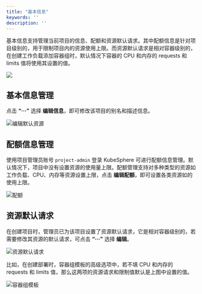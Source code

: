 ```yaml
---
title: "基本信息"
keywords: ''
description: ''
---
```


基本信息支持管理当前项目的信息、配额和资源默认请求。其中配额信息是针对项目级别的，用于限制项目内的资源使用上限。而资源默认请求是相对容器级别的，在创建工作负载添加容器组时，默认情况下容器的 CPU 和内存的 requests 和 limits 值将使用其设置的值。

![](https://pek3b.qingstor.com/kubesphere-docs/png/20190514094619.png)

## 基本信息管理

点击 **“···”** 选择 **编辑信息**，即可修改该项目的别名和描述信息。

![编辑默认资源](/modify-ns-info.png)

## 配额信息管理

使用项目管理员账号 `project-admin` 登录 KubeSphere 可进行配额信息管理。默认情况下，项目中没有设置资源的使用量上限。配额管理支持对多种类型的资源如工作负载、CPU、内存等资源设置上限，点击 **编辑配额**，即可设置各类资源如的使用上限。

![配额](/quata-management.png)

## 资源默认请求

在创建项目时，管理员已为该项目设置了资源默认请求，它是相对容器级别的，若需要修改其资源的默认请求，可点击 **“···”** 选择 **编辑**。

![资源默认请求](/default-request-limit.png)

比如，在创建部署时，容器组模板的高级选项中，若不填 CPU 和内存的 requests 和 limits 值，那么这两项的资源请求和限制值默认是上图中设置的值。

![容器组模板](/cpu-and-memory-setting.png)
